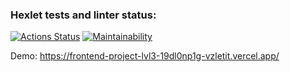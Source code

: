### Hexlet tests and linter status:
[![Actions Status](https://github.com/vzletit/frontend-project-lvl3/workflows/hexlet-check/badge.svg)](https://github.com/vzletit/frontend-project-lvl3/actions)
[![Maintainability](https://api.codeclimate.com/v1/badges/b3df8a3e8014f27b583f/maintainability)](https://codeclimate.com/github/vzletit/frontend-project-lvl3/maintainability)

Demo: https://frontend-project-lvl3-19dl0np1g-vzletit.vercel.app/

